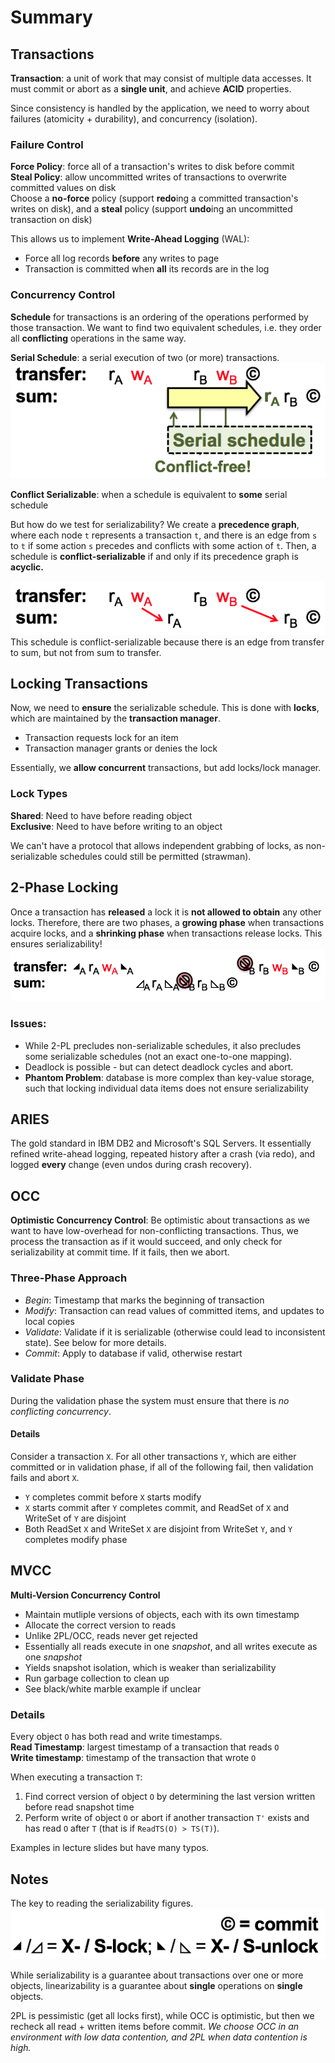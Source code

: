 # Summary 

## Transactions
**Transaction**: a unit of work that may consist of multiple data accesses. It must commit or abort as a **single unit**, and achieve **ACID** properties.

Since consistency is handled by the application, we need to worry about failures (atomicity + durability), and concurrency (isolation).

### Failure Control
**Force Policy**: force all of a transaction's writes to disk before commit  
**Steal Policy**: allow uncommitted writes of transactions to overwrite committed values on disk  
Choose a **no-force** policy (support **redo**ing a committed transaction's writes on disk), and a **steal** policy (support **undo**ing an uncommitted transaction on disk)  

This allows us to implement **Write-Ahead Logging** (WAL):  
* Force all log records **before** any writes to page   
* Transaction is committed when **all** its records are in the log

### Concurrency Control
**Schedule** for transactions is an ordering of the operations performed by those transaction. We want to find two equivalent schedules, i.e. they order all **conflicting** operations in the same way.

**Serial Schedule**: a serial execution of two (or more) transactions.  
![serial schedule image](/transactions/serial_schedule.png)

**Conflict Serializable**: when a schedule is equivalent to **some** serial schedule

But how do we test for serializability? We create a **precedence graph**, where each node ``t`` represents a transaction ``t``, and there is an edge from ``s`` to ``t`` if some action ``s`` precedes and conflicts with some action of ``t``. Then, a schedule is **conflict-serializable** if and only if its precedence graph is **acyclic.** 

![serial schedule image](/transactions/acyclic_graph.png)  
This schedule is conflict-serializable because there is an edge from transfer to sum, but not from sum to transfer.

## Locking Transactions
Now, we need to **ensure** the serializable schedule. This is done with **locks**, which are maintained by the **transaction manager**.  
* Transaction requests lock for an item  
* Transaction manager grants or denies the lock

Essentially, we **allow concurrent** transactions, but add locks/lock manager.
### Lock Types
**Shared**: Need to have before reading object  
**Exclusive**: Need to have before writing to an object  

We can't have a protocol that allows independent grabbing of locks, as non-serializable schedules could still be permitted (strawman).

## 2-Phase Locking
Once a transaction has **released** a lock it is **not allowed to obtain** any other locks. Therefore, there are two phases, a **growing phase** when transactions acquire locks, and a **shrinking phase** when transactions release locks. This ensures serializability!  
![serial schedule image](/transactions/2pl_example.png)  

### Issues:  

* While 2-PL precludes non-serializable schedules, it also precludes some serializable schedules (not an exact one-to-one mapping).
* Deadlock is possible - but can detect deadlock cycles and abort.
* **Phantom Problem**: database is more complex than key-value storage, such that locking individual data items does not ensure serializability

## ARIES
The gold standard in IBM DB2 and Microsoft's SQL Servers. It essentially refined write-ahead logging, repeated history after a crash (via redo), and logged **every** change (even undos during crash recovery).

## OCC
**Optimistic Concurrency Control**: Be optimistic about transactions as we want to have low-overhead for non-conflicting transactions. Thus, we process the transaction as if it would succeed, and only check for serializability at commit time. If it fails, then we abort. 

### Three-Phase Approach  
* *Begin*: Timestamp that marks the beginning of transaction  
* *Modify*: Transaction can read values of committed items, and updates to local copies  
* *Validate*: Validate if it is serializable (otherwise could lead to inconsistent state). See below for more details.
* *Commit*: Apply to database if valid, otherwise restart  

### Validate Phase
During the validation phase the system must ensure that there is *no conflicting concurrency*. 

#### Details
Consider a transaction `X`. For all other transactions `Y`, which are either committed or in validation phase, if all of the following fail, then validation fails and abort `X`.

* `Y` completes commit before `X` starts modify
* `X` starts commit after `Y` completes commit, and ReadSet of `X` and WriteSet of `Y` are disjoint  
* Both ReadSet `X` and WriteSet `X` are disjoint from WriteSet `Y`, and `Y` completes modify phase

## MVCC
**Multi-Version Concurrency Control**   
* Maintain mutliple versions of objects, each with its own timestamp  
* Allocate the correct version to reads  
* Unlike 2PL/OCC, reads never get rejected  
* Essentially all reads execute in one *snapshot*, and all writes execute as one *snapshot*  
* Yields snapshot isolation, which is weaker than serializability  
* Run garbage collection to clean up  
* See black/white marble example if unclear

### Details
Every object `O` has both read and write timestamps.  
**Read Timestamp**: largest timestamp of a transaction that reads `O`  
**Write timestamp**: timestamp of the transaction that wrote `O`  

When executing a transaction `T`:  
1. Find correct version of object `O` by determining the last version written before read snapshot time  
2. Perform write of object `O` or abort if another transaction `T'` exists and has read `O` after `T` (that is if `ReadTS(O) > TS(T)`).

Examples in lecture slides but have many typos.

## Notes
The key to reading the serializability figures.  
![serial schedule image](/transactions/key.png)

While serializability is a guarantee about transactions over one or more objects, linearizability is a guarantee about **single** operations on **single** objects.

2PL is pessimistic (get all locks first), while OCC is optimistic, but then we recheck all read + written items before commit. *We choose OCC in an environment with low data contention, and 2PL when data contention is high.*


